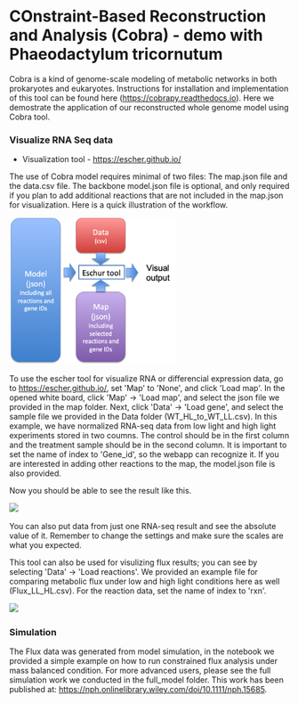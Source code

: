 # COnstraint-Based Reconstruction and Analysis (Cobra) - demo with Phaeodactylum tricornutum  

Cobra is a kind of genome-scale modeling of metabolic networks in both prokaryotes and eukaryotes. Instructions for installation and implementation of this tool can be found here (https://cobrapy.readthedocs.io). Here we demostrate the application of our reconstructed whole genome model using Cobra tool.

### Visualize RNA Seq data
* Visualization tool - https://escher.github.io/

The use of Cobra model requires minimal of two files: The map.json file and the data.csv file. The backbone model.json file is optional, and only required if you plan to add additional reactions that are not included in the map.json for visualization. Here is a quick illustration of the workflow.

<img src='./img/Workflow.png' width = 300></img>

To use the escher tool for visualize RNA or differencial expression data, go to https://escher.github.io/, set 'Map' to 'None', and click 'Load map'. In the opened white board, click 'Map' -> 'Load map', and select the json file we provided in the map folder. Next, click 'Data' -> 'Load gene', and select the sample file we provided in the Data folder (WT_HL_to_WT_LL.csv). In this example, we have normalized RNA-seq data from low light and high light experiments stored in two coumns. The control should be in the first column and the treatment sample should be in the second column. It is important to set the name of index to 'Gene_id', so the webapp can recognize it. If you are interested in adding other reactions to the map, the model.json file is also provided.

Now you should be able to see the result like this.

<img src='./img/Expression_LL_HL.png' width = 1200></img>

You can also put data from just one RNA-seq result and see the absolute value of it. Remember to change the settings and make sure the scales are what you expected.

This tool can also be used for visulizing flux results; you can see by selecting 'Data' -> 'Load reactions'. We provided an example file for comparing metabolic flux under low and high light conditions here as well (Flux_LL_HL.csv). For the reaction data, set the name of index to 'rxn'.

<img src='./img/Flux_LL_HL.png' width = 1200></img>

### Simulation 
The Flux data was generated from model simulation, in the notebook we provided a simple example on how to run constrained flux analysis under mass balanced condition. For more advanced users, please see the full simulation work we conducted in the full_model folder. This work has been published at: https://nph.onlinelibrary.wiley.com/doi/10.1111/nph.15685.




